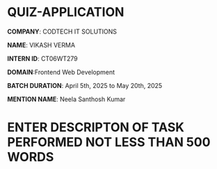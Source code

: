 # QUIZ-APPLICATION

**COMPANY**: CODTECH IT SOLUTIONS

**NAME**: VIKASH VERMA

**INTERN ID**: CT06WT279

**DOMAIN**:Frontend Web Development

**BATCH DURATION**: April 5th, 2025 to May 20th, 2025

**MENTION NAME**: Neela Santhosh Kumar

# ENTER DESCRIPTON OF TASK PERFORMED NOT LESS THAN 500 WORDS

